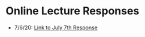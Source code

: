  # Online Lecture Responses 
+ 7/6/20: [Link to July 7th Response](https://github.com/dehighland/Daniel-Highland-Data-310-Public/blob/master/July7Response.md)
